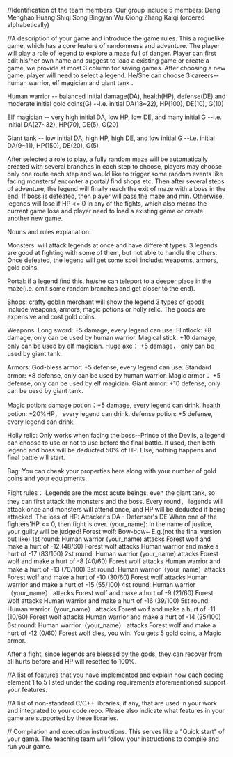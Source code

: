 //Identification of the team members.
Our group include 5 members:
Deng Menghao
Huang Shiqi
Song Bingyan
Wu Qiong
Zhang Kaiqi
(ordered alphabetically)

//A description of your game and introduce the game rules.
This a roguelike game, which has a core feature of randomness and adventure. The player will play a role of legend to explore a maze full of danger. 
Player can first edit his/her own name and suggest to load a existing game or create a game, we provide at most 3 column for saving games.
After choosing a new game, player will need to select a legend. He/She can choose 3 careers--human warrior, elf magician and giant tank .

Human warrior -- balanced initial damage(DA), health(HP), defense(DE) and moderate initial gold coins(G) --i.e. initial DA(18~22), HP(100), DE(10), G(10)

Elf magician -- very high initial DA, low HP, low DE, and many initial G --i.e. initial DA(27~32), HP(70), DE(5), G(20)

Giant tank --  low initial DA, high HP, high DE, and low initial G --i.e. initial DA(9~11), HP(150), DE(20), G(5)

After selected a role to play, a fully random maze will be automatically created with several branches in each step to choose, players may choose only one route each 
step and would like to trigger some random events like facing monsters/ enconter a portal/ find shops etc. Then after several steps of adventure, the legend will finally reach the exit of maze with a boss in the end. If boss is defeated, then player will pass the maze and min. Otherwise, legends will lose if HP <= 0 in any of
the fights, which also means the current game lose and player need to load a existing game or create another new game.

Nouns and rules explanation:

Monsters: will attack legends at once and have different types. 3 legends are good at fighting with some of them, but not able to handle the others. Once defeated, the
legend will get some spoil include: weapoms, armors, gold coins.

Portal: if a legend find this, he/she can teleport to a deeper place in the maze(i.e. omit some random branches and get closer to the end).

Shops: crafty goblin merchant will show the legend 3 types of goods include weapons, armors, magic potions or holly relic. The goods are expensive and cost gold coins.

Weapons:
    Long sword: +5 damage, every legend can use.
    Flintlock: +8 damage, only can be used by human warrior.
    Magical stick: +10 damage, only can be used by elf magician.
    Huge axe： +5 damage， only can be used by giant tank.

Armors:
    God-bless armor: +5 defense, every legend can use.
    Standard armor: +8 defense, only can be used by human warrior.
    Magic armor： +5 defense, only can be used by elf magician.
    Giant armor: +10 defense, only can be uesd by giant tank.

Magic potion:
    damage potion：+5 damage, every legend can drink.
    health potion: +20%HP， every legend can drink.
    defense potion: +5 defense, every legend can drink.

Holly relic: Only works when facing the boss--Prince of the Devils, a legend can choose to use or not to use before the final battle.
    If used, then both legend and boss will be deducted 50% of HP.
    Else, nothing happens and final battle will start.
    
Bag: You can cheak your properties here along with your number of gold coins and your equipments.
    
 Fight rules： Legends are the most acute beings, even the giant tank, so they can first attack the monsters and the boss.
 Every round， legends will attack once and monsters will attend once, and HP will be deducted if being attacked. The loss of HP: Attacker's DA - Defenser's DE
 When one of the fighters'HP <= 0, then fight is over.
          (your_name): In the name of justice, your guilty will be judged!
          Forest wolf: Bow-bow~
    E.g.(not the final version but like)
          1st round: 
          Human warrior (your_name) attacks Forest wolf and make a hurt of -12 (48/60)
          Forest wolf attacks Human warrior and make a hurt of -17 (83/100)
          2st round: 
          Human warrior (your_name) attacks Forest wolf and make a hurt of -8 (40/60)
          Forest wolf attacks Human warrior and make a hurt of -13 (70/100)
          3st round: 
          Human warrior（your_name）attacks Forest wolf and make a hurt of -10 (30/60)
          Forest wolf attacks Human warrior and make a hurt of -15 (55/100)
          4st round: 
          Human warrior（your_name） attacks Forest wolf and make a hurt of -9 (21/60)
          Forest wolf attacks Human warrior and make a hurt of -16 (39/100)
          5st round: 
          Human warrior（your_name） attacks Forest wolf and make a hurt of -11 (10/60)
          Forest wolf attacks Human warrior and make a hurt of -14 (25/100)
          6st round: 
          Human warrior（your_name） attacks Forest wolf and make a hurt of -12 (0/60)
          Forest wolf dies, you win.
          You gets 5 gold coins, a Magic armor.
          
  After a fight, since legends are blessed by the gods, they can recover from all hurts before and HP will resetted to 100%.


//A list of features that you have implemented and explain how each coding 
element 1 to 5 listed under the coding requirements aforementioned support 
your features.

//A list of non-standard C/C++ libraries, if any, that are used in your work and 
integrated to your code repo. Please also indicate what features in your game 
are supported by these libraries.

// Compilation and execution instructions. This serves like a "Quick start" of your 
game. The teaching team will follow your instructions to compile and run your 
game.
